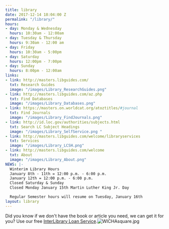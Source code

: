 ```yaml
---
title: library
date: 2017-12-14 18:04:00 Z
permalink: "/library/"
hours:
- day: Monday & Wednesday
  hours: 10:30am - 12:00am
- day: Tuesday & Thursday
  hours: 9:30am - 12:00 am
- day: Friday
  hours: 10:30am - 5:00pm
- day: Saturday
  hours: 12:00pm - 7:00pm
- day: Sunday
  hours: 8:00pm - 12:00am
links:
- link: http://masters.libguides.com/
  txt: Research Guides
  image: "/images/Library_ResearchGuides.png"
- link: http://masters.libguides.com/az.php
  txt: Find Databases
  image: "/images/Library_Databases.png"
- link: https://masters.on.worldcat.org/atoztitles/#journal
  txt: Find Journals
  image: "/images/Library_FindJournals.png"
- link: http://id.loc.gov/authorities/subjects.html
  txt: Search LC Subject Headings
  image: "/images/Library_SelfService.png "
- link: http://masters.libguides.com/welcome/libraryservices
  txt: Services
  image: "/images/Library_LCSH.png"
- link: http://masters.libguides.com/welcome
  txt: About
  image: "/images/Library_About.png"
NEWS: |-
  Winterim Library Hours
  January 8th - 11th = 12:00 p.m. - 6:00 p.m.
  January 12th = 12:00 p.m. - 6:00 p.m.
  Closed Saturday & Sunday
  Closed Monday January 15th Martin Luther King Jr. Day

  Regular Semester hours will resume on Tuesday, January 16th
layout: library
---
```


Did you know if we don't have the book or article you need, we can get it for you?  Use our free [InterLibrary Loan Service](http://masters.libguides.com/welcome/illservices).![WICHAsquare.jpg](/uploads/WICHAsquare.jpg)